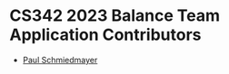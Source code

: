 <!--

This source file is part of the CS342 2023 Balance Team Application project

SPDX-FileCopyrightText: 2023 Stanford University

SPDX-License-Identifier: MIT

-->

CS342 2023 Balance Team Application Contributors
=================================

* [Paul Schmiedmayer](https://github.com/PSchmiedmayer)
